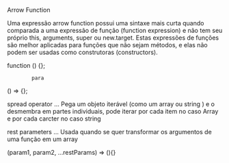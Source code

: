 Arrow Function

Uma expressão arrow function possui uma sintaxe mais curta quando comparada a uma expressão de função (function expression) e não tem seu próprio this, arguments, super ou new.target. Estas expressões de funções são melhor aplicadas para funções que não sejam métodos, e elas não podem ser usadas como construtoras (constructors).

function () {};

            para

() => {};

spread operator ... Pega um objeto iterável (como um array ou string ) e o desmembra em partes individuais, pode iterar por cada item no caso Array e por cada carcter no caso string

rest parameters ... Usada quando se quer transformar os argumentos de uma função em um array

(param1, param2, ...restParams) => (){}
